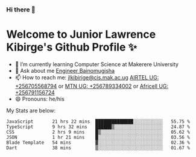 ### Hi there 👋 
# Welcome to Junior Lawrence Kibirge's Github Profile ✨
 
<!--
**juniorkibirige/juniorkibirige** is a ✨ _special_ ✨ repository because its `README.md` (this file) appears on your GitHub profile.

Here are some ideas to get you started:

- 🔭 I’m currently working on ...
- 🌱 I’m currently learning ...
- 👯 I’m looking to collaborate on ...
- 🤔 I’m looking for help with ...
- 💬 Ask me about ...
- 📫 How to reach me: ...
- 😄 Pronouns: ...
- ⚡ Fun fact: ...
-->
- 🌱 I’m currently learning Computer Science at Makerere University
- 💬 Ask about me [Engineer Bainomugisha](mailto:baino@mak.ac.ug)
- 📫 How to reach me: [jlkibirige@cis.mak.ac.ug](mailto:jlkibirige@cis.mak.ac.ug) [AIRTEL UG: +256705568794](tel:+256705568794) or [MTN UG: +256789334002](tel:+256789334002) or [Africell UG: +256791156724](tel:+256791156724)
- 😄 Pronouns: he/his

My Stats are below:

<!--START_SECTION:waka-->

```text
JavaScript       21 hrs 22 mins  ██████████████░░░░░░░░░░░   55.75 %
TypeScript       9 hrs 32 mins   ██████▒░░░░░░░░░░░░░░░░░░   24.87 %
CSS              2 hrs 9 mins    █▒░░░░░░░░░░░░░░░░░░░░░░░   05.62 %
JSON             1 hr 21 mins    █░░░░░░░░░░░░░░░░░░░░░░░░   03.56 %
Blade Template   54 mins         ▓░░░░░░░░░░░░░░░░░░░░░░░░   02.36 %
Dart             38 mins         ▒░░░░░░░░░░░░░░░░░░░░░░░░   01.67 %
```

<!--END_SECTION:waka-->
